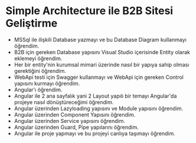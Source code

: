 # Simple Architecture ile B2B Sitesi Geliştirme

- MSSql ile ilişkili Database yazmayı ve bu Database Diagram kullanmayı öğrendim.
- B2B için gereken Database yapısını Visual Studio içerisinde Entity olarak eklemeyi öğrendim.
- Her bir entity'nin kurumsal mimari üzerinde nasıl bir yapıya sahip olması gerektiğini öğrendim.
- WebApi testi için Swagger kullanmayı ve WebApi için gereken Control yapısını kurmayı öğrendim.
- Angular'ı öğrendim.
- Angular ile 2 ana sayfalık yani 2 Layout yapılı bir temayı Angular'da projeye nasıl dönüştüreceğimi öğrendim.
- Angular üzerinden Lazyloading yapısını ve Module yapısını öğrendim.
- Angular üzerinden Component Yapısını öğrendim.
- Angular üzerinden Service yapısını öğrendim.
- Angular üzerinden Guard, Pipe yapılarını öğrendim.
- Angular ile proje yapmayı ve bu projeyi canlıya taşımayı öğrendim.

